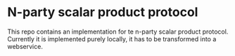 # N-party scalar product protocol

This repo contains an implementation for te n-party scalar product protocol. Currently it is implemented purely locally,
it has to be transformed into a webservice.

